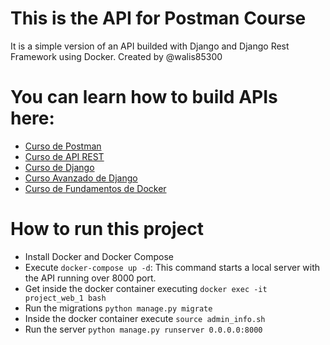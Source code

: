 
# This is the API for Postman Course

It is a simple version of an API builded with Django and Django Rest Framework
using Docker. Created by @walis85300


# You can learn how to build APIs here:

- [Curso de Postman](https://platzi.com/clases/postman/)
- [Curso de API REST](https://platzi.com/clases/api-rest/)
- [Curso de Django](https://platzi.com/clases/django/)
- [Curso Avanzado de Django](https://platzi.com/clases/django-avanzado/)
- [Curso de Fundamentos de Docker](https://platzi.com/clases/docker/)

# How to run this project
- Install Docker and Docker Compose
- Execute `docker-compose up -d`: This command starts a local server with the API running over 8000 port.
- Get inside the docker container executing `docker exec -it project_web_1 bash`
- Run the migrations `python manage.py migrate`
- Inside the docker container execute `source admin_info.sh`
- Run the server `python manage.py runserver 0.0.0.0:8000`
  